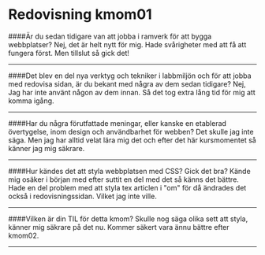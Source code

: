 ---
---
Redovisning kmom01
=========================
####Är du sedan tidigare van att jobba i ramverk för att bygga webbplatser?
Nej, det är helt nytt för mig. Hade svårigheter med att få att fungera först. Men tillslut så gick det!
_________________
####Det blev en del nya verktyg och tekniker i labbmiljön och för att jobba med redovisa sidan, är du bekant med några av dem sedan tidigare?
Nej, Jag har inte använt någon av dem innan. Så det tog extra lång tid för mig att komma igång.
_________________
####Har du några förutfattade meningar, eller kanske en etablerad övertygelse, inom design och användbarhet för webben?
Det skulle jag inte säga. Men jag har alltid velat lära mig det och efter det här kursmomentet så känner jag mig säkrare.
_________________
####Hur kändes det att styla webbplatsen med CSS? Gick det bra?
Kände mig osäker i början med efter suttit en del med det så känns det bättre. Hade en del problem med att styla tex articlen i "om" för
då ändrades det också i redovisningssidan. Vilket jag inte ville.
_________________

####Vilken är din TIL för detta kmom?
Skulle nog säga olika sett att styla, känner mig säkrare på det nu. Kommer säkert vara ännu bättre efter kmom02.
_________________
